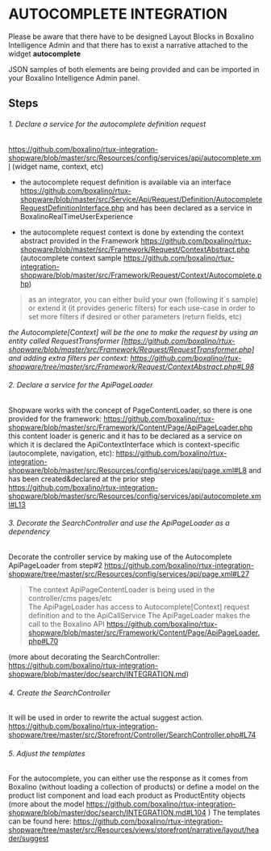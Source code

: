 # AUTOCOMPLETE INTEGRATION

Please be aware that there have to be designed Layout Blocks in Boxalino Intelligence Admin
and that there has to exist a narrative attached to the widget <b>autocomplete</b>

JSON samples of both elements are being provided and can be imported in your Boxalino Intelligence Admin panel.

## Steps
 ###### 1. Declare a service for the autocomplete definition request 
https://github.com/boxalino/rtux-integration-shopware/blob/master/src/Resources/config/services/api/autocomplete.xml 
(widget name, context, etc)

* the autocomplete request definition is available via an interface 
https://github.com/boxalino/rtux-shopware/blob/master/src/Service/Api/Request/Definition/AutocompleteRequestDefinitionInterface.php
and has been declared as a service in BoxalinoRealTimeUserExperience

* the autocomplete request context is done by extending the context abstract provided in the Framework 
https://github.com/boxalino/rtux-shopware/blob/master/src/Framework/Request/ContextAbstract.php
(autocomplete context sample https://github.com/boxalino/rtux-integration-shopware/blob/master/src/Framework/Request/Context/Autocomplete.php)

> as an integrator, you can either build your own (following it`s sample) 
> or extend it (it provides generic filters) for each use-case in order to set more filters if desired or other parameters (return fields, etc) 

<i>the Autocomplete[Context] will be the one to make the request by using an entity called RequestTransformer 
[https://github.com/boxalino/rtux-shopware/blob/master/src/Framework/Request/RequestTransformer.php] 
and adding extra filters per context: 
https://github.com/boxalino/rtux-shopware/tree/master/src/Framework/Request/ContextAbstract.php#L98
</i>

###### 2. Declare a service for the ApiPageLoader

Shopware works with the concept of PageContentLoader, so there is one provided for the framework: 
https://github.com/boxalino/rtux-shopware/blob/master/src/Framework/Content/Page/ApiPageLoader.php
this content loader is generic and it has to be declared as a service on which it is declared the ApiContextInterface which is context-specific (autocomplete, navigation, etc): 
https://github.com/boxalino/rtux-integration-shopware/blob/master/src/Resources/config/services/api/page.xml#L8 and has been created&declared at the prior step https://github.com/boxalino/rtux-integration-shopware/blob/master/src/Resources/config/services/api/autocomplete.xml#L13

###### 3. Decorate the SearchController and use the ApiPageLoader as a dependency

Decorate the controller service by making use of the Autocomplete ApiPageLoader from step#2
https://github.com/boxalino/rtux-integration-shopware/tree/master/src/Resources/config/services/api/page.xml#L27

> The context ApiPageContentLoader is being used in the controller/cms pages/etc  
  The ApiPageLoader has access to Autocomplete[Context] request definition and to the ApiCallService
> The ApiPageLoader makes the call to the Boxalino API
> https://github.com/boxalino/rtux-shopware/blob/master/src/Framework/Content/Page/ApiPageLoader.php#L70

(more about decorating the SearchController: https://github.com/boxalino/rtux-integration-shopware/blob/master/doc/search/INTEGRATION.md)

###### 4. Create the SearchController

It will be used in order to rewrite the actual suggest action.
https://github.com/boxalino/rtux-integration-shopware/tree/master/src/Storefront/Controller/SearchController.php#L74


###### 5. Adjust the templates

For the autocomplete, you can either use the response as it comes from Boxalino (without loading a collection of products)
or define a model on the product list component and load each product as ProductEntity objects
(more about the model https://github.com/boxalino/rtux-integration-shopware/blob/master/doc/search/INTEGRATION.md#L104 )
The templates can be found here: 
https://github.com/boxalino/rtux-integration-shopware/tree/master/src/Resources/views/storefront/narrative/layout/header/suggest

